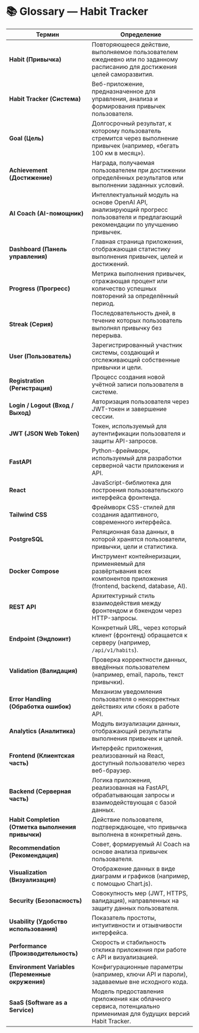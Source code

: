 # 📚 Glossary — Habit Tracker

| Термин | Определение |
|--------|--------------|
| **Habit (Привычка)** | Повторяющееся действие, выполняемое пользователем ежедневно или по заданному расписанию для достижения целей саморазвития. |
| **Habit Tracker (Система)** | Веб-приложение, предназначенное для управления, анализа и формирования привычек пользователя. |
| **Goal (Цель)** | Долгосрочный результат, к которому пользователь стремится через выполнение привычек (например, «бегать 100 км в месяц»). |
| **Achievement (Достижение)** | Награда, получаемая пользователем при достижении определённых результатов или выполнении заданных условий. |
| **AI Coach (AI-помощник)** | Интеллектуальный модуль на основе OpenAI API, анализирующий прогресс пользователя и предлагающий рекомендации по улучшению привычек. |
| **Dashboard (Панель управления)** | Главная страница приложения, отображающая статистику выполнения привычек, целей и достижений. |
| **Progress (Прогресс)** | Метрика выполнения привычек, отражающая процент или количество успешных повторений за определённый период. |
| **Streak (Серия)** | Последовательность дней, в течение которых пользователь выполнял привычку без перерыва. |
| **User (Пользователь)** | Зарегистрированный участник системы, создающий и отслеживающий собственные привычки и цели. |
| **Registration (Регистрация)** | Процесс создания новой учётной записи пользователя в системе. |
| **Login / Logout (Вход / Выход)** | Авторизация пользователя через JWT-токен и завершение сессии. |
| **JWT (JSON Web Token)** | Токен, используемый для аутентификации пользователя и защиты API-запросов. |
| **FastAPI** | Python-фреймворк, используемый для разработки серверной части приложения и API. |
| **React** | JavaScript-библиотека для построения пользовательского интерфейса фронтенда. |
| **Tailwind CSS** | Фреймворк CSS-стилей для создания адаптивного, современного интерфейса. |
| **PostgreSQL** | Реляционная база данных, в которой хранятся пользователи, привычки, цели и статистика. |
| **Docker Compose** | Инструмент контейнеризации, применяемый для развёртывания всех компонентов приложения (frontend, backend, database, AI). |
| **REST API** | Архитектурный стиль взаимодействия между фронтендом и бэкендом через HTTP-запросы. |
| **Endpoint (Эндпоинт)** | Конкретный URL, через который клиент (фронтенд) обращается к серверу (например, `/api/v1/habits`). |
| **Validation (Валидация)** | Проверка корректности данных, введённых пользователем (например, email, пароль, текст привычки). |
| **Error Handling (Обработка ошибок)** | Механизм уведомления пользователя о некорректных действиях или сбоях в работе API. |
| **Analytics (Аналитика)** | Модуль визуализации данных, отображающий результаты выполнения привычек и целей. |
| **Frontend (Клиентская часть)** | Интерфейс приложения, реализованный на React, доступный пользователю через веб-браузер. |
| **Backend (Серверная часть)** | Логика приложения, реализованная на FastAPI, обрабатывающая запросы и взаимодействующая с базой данных. |
| **Habit Completion (Отметка выполнения привычки)** | Действие пользователя, подтверждающее, что привычка выполнена в конкретный день. |
| **Recommendation (Рекомендация)** | Совет, формируемый AI Coach на основе анализа привычек пользователя. |
| **Visualization (Визуализация)** | Отображение данных в виде диаграмм и графиков (например, с помощью Chart.js). |
| **Security (Безопасность)** | Совокупность мер (JWT, HTTPS, валидация), направленных на защиту данных пользователя. |
| **Usability (Удобство использования)** | Показатель простоты, интуитивности и отзывчивости интерфейса. |
| **Performance (Производительность)** | Скорость и стабильность отклика приложения при работе с API и визуализацией. |
| **Environment Variables (Переменные окружения)** | Конфигурационные параметры (например, ключи API и пароли), задаваемые вне исходного кода. |
| **SaaS (Software as a Service)** | Модель предоставления приложения как облачного сервиса, потенциально применимая для будущих версий Habit Tracker. |
